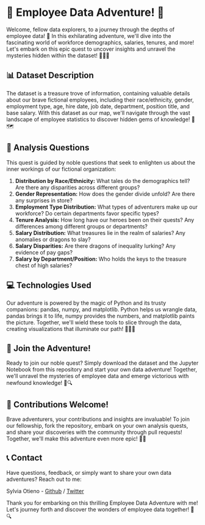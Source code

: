 # 🚀 Employee Data Adventure! 🚀

Welcome, fellow data explorers, to a journey through the depths of employee data! 🎉 In this exhilarating adventure, we'll dive into the fascinating world of workforce demographics, salaries, tenures, and more! Let's embark on this epic quest to uncover insights and unravel the mysteries hidden within the dataset! 🕵️‍♂️💼

## 📊 Dataset Description

The dataset is a treasure trove of information, containing valuable details about our brave fictional employees, including their race/ethnicity, gender, employment type, age, hire date, job date, department, position title, and base salary. With this dataset as our map, we'll navigate through the vast landscape of employee statistics to discover hidden gems of knowledge! 💎🗺️

## 🤔 Analysis Questions

This quest is guided by noble questions that seek to enlighten us about the inner workings of our fictional organization:

1. **Distribution by Race/Ethnicity:** What tales do the demographics tell? Are there any disparities across different groups?
2. **Gender Representation:** How does the gender divide unfold? Are there any surprises in store?
3. **Employment Type Distribution:** What types of adventurers make up our workforce? Do certain departments favor specific types?
4. **Tenure Analysis:** How long have our heroes been on their quests? Any differences among different groups or departments?
5. **Salary Distribution:** What treasures lie in the realm of salaries? Any anomalies or dragons to slay?
6. **Salary Disparities:** Are there dragons of inequality lurking? Any evidence of pay gaps?
7. **Salary by Department/Position:** Who holds the keys to the treasure chest of high salaries?

## 💻 Technologies Used

Our adventure is powered by the magic of Python and its trusty companions: pandas, numpy, and matplotlib. Python helps us wrangle data, pandas brings it to life, numpy provides the numbers, and matplotlib paints the picture. Together, we'll wield these tools to slice through the data, creating visualizations that illuminate our path! 🧙‍♂️🔮

## 🌟 Join the Adventure!

Ready to join our noble quest? Simply download the dataset and the Jupyter Notebook from this repository and start your own data adventure! Together, we'll unravel the mysteries of employee data and emerge victorious with newfound knowledge! 🌟🔍

## 🙌 Contributions Welcome!

Brave adventurers, your contributions and insights are invaluable! To join our fellowship, fork the repository, embark on your own analysis quests, and share your discoveries with the community through pull requests! Together, we'll make this adventure even more epic! 🎉👏

## 📞 Contact

Have questions, feedback, or simply want to share your own data adventures? Reach out to me:

Sylvia Otieno - [Github](https://github.com/sotieno) / [Twitter](https://twitter.com/sotienos)

Thank you for embarking on this thrilling Employee Data Adventure with me! Let's journey forth and discover the wonders of employee data together! 🚀🔍

